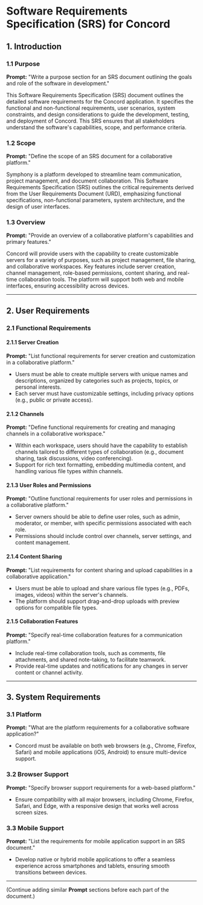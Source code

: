 # Software Requirements Specification (SRS) for Concord

## 1. Introduction

### 1.1 Purpose
**Prompt:** "Write a purpose section for an SRS document outlining the goals and role of the software in development."

This Software Requirements Specification (SRS) document outlines the detailed software requirements for the Concord application. It specifies the functional and non-functional requirements, user scenarios, system constraints, and design considerations to guide the development, testing, and deployment of Concord. This SRS ensures that all stakeholders understand the software's capabilities, scope, and performance criteria.

### 1.2 Scope
**Prompt:** "Define the scope of an SRS document for a collaborative platform."

Symphony is a platform developed to streamline team communication, project management, and document collaboration. This Software Requirements Specification (SRS) outlines the critical requirements derived from the User Requirements Document (URD), emphasizing functional specifications, non-functional parameters, system architecture, and the design of user interfaces.

### 1.3 Overview
**Prompt:** "Provide an overview of a collaborative platform's capabilities and primary features."

Concord will provide users with the capability to create customizable servers for a variety of purposes, such as project management, file sharing, and collaborative workspaces. Key features include server creation, channel management, role-based permissions, content sharing, and real-time collaboration tools. The platform will support both web and mobile interfaces, ensuring accessibility across devices.

---

## 2. User Requirements

### 2.1 Functional Requirements

#### 2.1.1 Server Creation
**Prompt:** "List functional requirements for server creation and customization in a collaborative platform."

- Users must be able to create multiple servers with unique names and descriptions, organized by categories such as projects, topics, or personal interests.
- Each server must have customizable settings, including privacy options (e.g., public or private access).

#### 2.1.2 Channels
**Prompt:** "Define functional requirements for creating and managing channels in a collaborative workspace."

- Within each workspace, users should have the capability to establish channels tailored to different types of collaboration (e.g., document sharing, task discussions, video conferencing).
- Support for rich text formatting, embedding multimedia content, and handling various file types within channels.

#### 2.1.3 User Roles and Permissions
**Prompt:** "Outline functional requirements for user roles and permissions in a collaborative platform."

- Server owners should be able to define user roles, such as admin, moderator, or member, with specific permissions associated with each role.
- Permissions should include control over channels, server settings, and content management.

#### 2.1.4 Content Sharing
**Prompt:** "List requirements for content sharing and upload capabilities in a collaborative application."

- Users must be able to upload and share various file types (e.g., PDFs, images, videos) within the server's channels.
- The platform should support drag-and-drop uploads with preview options for compatible file types.

#### 2.1.5 Collaboration Features
**Prompt:** "Specify real-time collaboration features for a communication platform."

- Include real-time collaboration tools, such as comments, file attachments, and shared note-taking, to facilitate teamwork.
- Provide real-time updates and notifications for any changes in server content or channel activity.

---

## 3. System Requirements

### 3.1 Platform
**Prompt:** "What are the platform requirements for a collaborative software application?"

- Concord must be available on both web browsers (e.g., Chrome, Firefox, Safari) and mobile applications (iOS, Android) to ensure multi-device support.

### 3.2 Browser Support
**Prompt:** "Specify browser support requirements for a web-based platform."

- Ensure compatibility with all major browsers, including Chrome, Firefox, Safari, and Edge, with a responsive design that works well across screen sizes.

### 3.3 Mobile Support
**Prompt:** "List the requirements for mobile application support in an SRS document."

- Develop native or hybrid mobile applications to offer a seamless experience across smartphones and tablets, ensuring smooth transitions between devices.

---

(Continue adding similar **Prompt** sections before each part of the document.)
